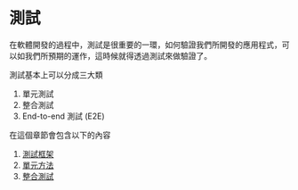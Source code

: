 # 測試

在軟體開發的過程中，測試是很重要的一環，如何驗證我們所開發的應用程式，可以如我們所預期的運作，這時候就得透過測試來做驗證了。

測試基本上可以分成三大類

1. 單元測試
2. 整合測試
3. End-to-end 測試 (E2E)

在這個章節會包含以下的內容

1. [測試框架](introduction.md)
2. [單元方法](unit-test.md)
3. [整合測試](integration-test.md)


